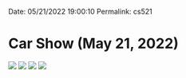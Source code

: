 

Date: 05/21/2022 19:00:10
Permalink: cs521


# Car Show (May 21, 2022)

![](https://i.imgur.com/eJMYnw5.jpg)
![](https://i.imgur.com/YxBQZRj.jpg)
![](https://i.imgur.com/T28ycJx.jpg)
![](https://i.imgur.com/ZB5N26u.jpg)